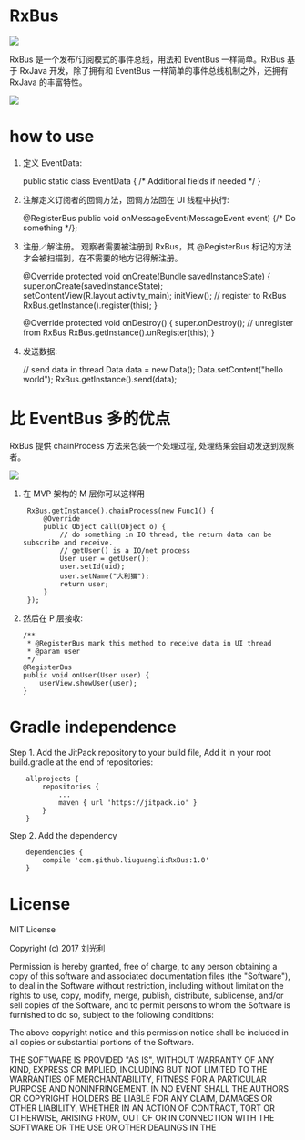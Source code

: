 # RxBus
[![](https://jitpack.io/v/liuguangli/RxBus.svg)](https://jitpack.io/#liuguangli/RxBus)

RxBus 是一个发布/订阅模式的事件总线，用法和 EventBus 一样简单。RxBus 基于 RxJava 开发，除了拥有和 EventBus
一样简单的事件总线机制之外，还拥有 RxJava 的丰富特性。


![](https://github.com/liuguangli/RxBus/blob/master/RxBus.png)

# how to use

1. 定义 EventData:

    public static class EventData { /* Additional fields if needed */ }


2. 注解定义订阅者的回调方法，回调方法回在 UI 线程中执行:

     @RegisterBus
    public void onMessageEvent(MessageEvent event) {/* Do something */};

3. 注册／解注册。 观察者需要被注册到 RxBus，其 @RegisterBus 标记的方法才会被扫描到，在不需要的地方记得解注册。

    @Override
    protected void onCreate(Bundle savedInstanceState) {
        super.onCreate(savedInstanceState);
        setContentView(R.layout.activity_main);
        initView();
        // register to RxBus
        RxBus.getInstance().register(this);
    }

    @Override
    protected void onDestroy() {
        super.onDestroy();
        // unregister from RxBus
        RxBus.getInstance().unRegister(this);
    }
3. 发送数据:


      // send data in thread
       Data data = new Data();
       Data.setContent("hello world");
       RxBus.getInstance().send(data);


# 比 EventBus 多的优点

RxBus 提供 chainProcess 方法来包装一个处理过程, 处理结果会自动发送到观察者。


![](https://github.com/liuguangli/RxBus/blob/master/RxBusChain.png)

1. 在 MVP 架构的 M 层你可以这样用

        RxBus.getInstance().chainProcess(new Func1() {
            @Override
            public Object call(Object o) {
                // do something in IO thread, the return data can be subscribe and receive.
                // getUser() is a IO/net process
                User user = getUser();
                user.setId(uid);
                user.setName("大利猫");
                return user;
            }
        });


2. 然后在 P 层接收:

       /**
        * @RegisterBus mark this method to receive data in UI thread
        * @param user
        */
       @RegisterBus
       public void onUser(User user) {
           userView.showUser(user);
       }

# Gradle independence

Step 1. Add the JitPack repository to your build file, Add it in your root build.gradle at the end of repositories:

       	allprojects {
       		repositories {
       			...
       			maven { url 'https://jitpack.io' }
       		}
       	}

Step 2. Add the dependency

       	dependencies {
       		compile 'com.github.liuguangli:RxBus:1.0'
       	}

# License

MIT License

Copyright (c) 2017 刘光利

Permission is hereby granted, free of charge, to any person obtaining a copy
of this software and associated documentation files (the "Software"), to deal
in the Software without restriction, including without limitation the rights
to use, copy, modify, merge, publish, distribute, sublicense, and/or sell
copies of the Software, and to permit persons to whom the Software is
furnished to do so, subject to the following conditions:

The above copyright notice and this permission notice shall be included in all
copies or substantial portions of the Software.

THE SOFTWARE IS PROVIDED "AS IS", WITHOUT WARRANTY OF ANY KIND, EXPRESS OR
IMPLIED, INCLUDING BUT NOT LIMITED TO THE WARRANTIES OF MERCHANTABILITY,
FITNESS FOR A PARTICULAR PURPOSE AND NONINFRINGEMENT. IN NO EVENT SHALL THE
AUTHORS OR COPYRIGHT HOLDERS BE LIABLE FOR ANY CLAIM, DAMAGES OR OTHER
LIABILITY, WHETHER IN AN ACTION OF CONTRACT, TORT OR OTHERWISE, ARISING FROM,
OUT OF OR IN CONNECTION WITH THE SOFTWARE OR THE USE OR OTHER DEALINGS IN THE